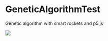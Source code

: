 # GeneticAlgorithmTest
Genetic algorithm with smart rockets and p5.js 

![](https://github.com/GeneticAlgorithmTest/geneticAlgDemo.gif)
